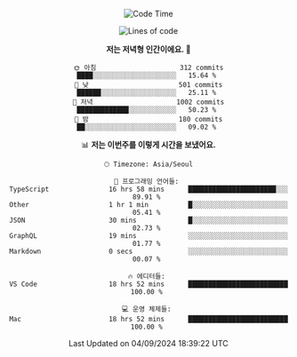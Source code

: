 <div align='center'>
 
<!--START_SECTION:waka-->
![Code Time](http://img.shields.io/badge/Code%20Time-3%2C799%20hrs%2034%20mins-blue)

![Lines of code](https://img.shields.io/badge/%EC%A0%80%EB%8A%94%20%EC%97%AC%ED%83%9C%EA%B9%8C%EC%A7%80%20-1.3%20million%20%EC%A4%84%EC%9D%98%20%EC%BD%94%EB%93%9C%EB%A5%BC%20%EC%9E%91%EC%84%B1%ED%96%88%EC%96%B4%EC%9A%94.-blue)

**저는 저녁형 인간이에요. 🦉** 

```text
🌞 아침                     312 commits         ████░░░░░░░░░░░░░░░░░░░░░   15.64 % 
🌆 낮　                     501 commits         ██████░░░░░░░░░░░░░░░░░░░   25.11 % 
🌃 저녁                     1002 commits        █████████████░░░░░░░░░░░░   50.23 % 
🌙 밤　                     180 commits         ██░░░░░░░░░░░░░░░░░░░░░░░   09.02 % 
```


📊 **저는 이번주를 이렇게 시간을 보냈어요.** 

```text
🕑︎ Timezone: Asia/Seoul

💬 프로그래밍 언어들: 
TypeScript               16 hrs 58 mins      ██████████████████████░░░   89.91 % 
Other                    1 hr 1 min          █░░░░░░░░░░░░░░░░░░░░░░░░   05.41 % 
JSON                     30 mins             █░░░░░░░░░░░░░░░░░░░░░░░░   02.73 % 
GraphQL                  19 mins             ░░░░░░░░░░░░░░░░░░░░░░░░░   01.77 % 
Markdown                 0 secs              ░░░░░░░░░░░░░░░░░░░░░░░░░   00.07 % 

🔥 에디터들: 
VS Code                  18 hrs 52 mins      █████████████████████████   100.00 % 

💻 운영 체제들: 
Mac                      18 hrs 52 mins      █████████████████████████   100.00 % 
```


 Last Updated on 04/09/2024 18:39:22 UTC
<!--END_SECTION:waka-->
 </div>
<!---
Emewjin/Emewjin is a ✨ special ✨ repository because its `README.md` (this file) appears on your GitHub profile.
You can click the Preview link to take a look at your changes.
--->
